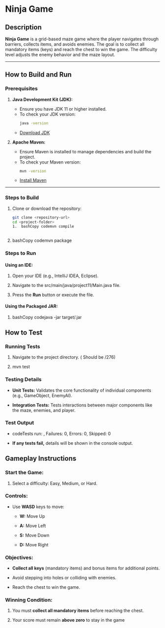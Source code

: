 # Ninja Game

## Description
**Ninja Game** is a grid-based maze game where the player navigates through barriers, collects items, and avoids enemies. The goal is to collect all mandatory items (keys) and reach the chest to win the game. The difficulty level adjusts the enemy behavior and the maze layout.

---



## How to Build and Run

### Prerequisites
1. **Java Development Kit (JDK):**
   - Ensure you have JDK 11 or higher installed.
   - To check your JDK version:
     ```bash
     java -version
     ```
   - [Download JDK](https://www.oracle.com/java/technologies/javase-downloads.html)

2. **Apache Maven:**
   - Ensure Maven is installed to manage dependencies and build the project.
   - To check your Maven version:
     ```bash
     mvn -version
     ```
   - [Install Maven](https://maven.apache.org/install.html)

---

### Steps to Build
1. Clone or download the repository:
   ```bash
   git clone <repository-url>
   cd <project-folder>
   1.  bashCopy codemvn compile
    
2.  bashCopy codemvn package
    

### Steps to Run

#### Using an IDE:

1.  Open your IDE (e.g., IntelliJ IDEA, Eclipse).
    
2.  Navigate to the src/main/java/project11/Main.java file.
    
3.  Press the **Run** button or execute the file.
    

#### Using the Packaged JAR:

1.  bashCopy codejava -jar target/.jar
    

How to Test
-----------

### Running Tests

1.  Navigate to the project directory. ( Should be /276)
    
2.  mvn test
    

### Testing Details

*   **Unit Tests:** Validates the core functionality of individual components (e.g., GameObject, EnemyAI).
    
*   **Integration Tests:** Tests interactions between major components like the maze, enemies, and player.
    

### Test Output

*   codeTests run: , Failures: 0, Errors: 0, Skipped: 0
    
*   **If any tests fail,** details will be shown in the console output.
    

Gameplay Instructions
---------------------

### Start the Game:

    
1.  Select a difficulty: Easy, Medium, or Hard.
    

### Controls:

*   Use **WASD** keys to move:
    
    *   **W:** Move Up
        
    *   **A:** Move Left
        
    *   **S:** Move Down
        
    *   **D:** Move Right
        

### Objectives:

*   **Collect all keys** (mandatory items) and bonus items for additional points.
    
*   Avoid stepping into holes or colliding with enemies.
    
*   Reach the chest to win the game.
    

### Winning Condition:

1.  You must **collect all mandatory items** before reaching the chest.
    
2.  Your score must remain **above zero** to stay in the game
